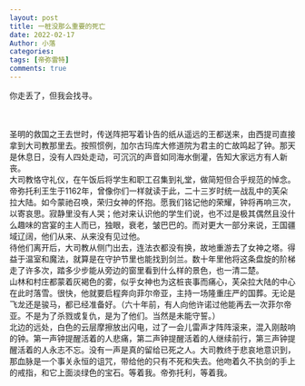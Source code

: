 ```yaml
---
layout: post
title: 一桩没那么重要的死亡
date: 2022-02-17
Author: 小落
categories: 
tags: [帝弥雷特]
comments: true
--- 
```

你走丢了，但我会找寻。
<!-- more -->
<br><br>
圣明的救国之王去世时，传送阵把写着讣告的纸从遥远的王都送来，由西提司直接拿到大司教那里去。按照惯例，加尔古玛库大修道院为君主的亡故鸣起了钟。那天是休息日，没有人四处走动，可沉沉的声音如同海水倒灌，告知大家远方有人新丧。<br>
大司教恪守礼仪，在午饭后将学生和职工召集到礼堂，做简短但合乎规范的悼念。帝弥托利王生于1162年，曾像你们一样就读于此，二十三岁时统一战乱中的芙朵拉大陆。如今蒙祂召唤，荣归女神的怀抱。愿我们铭记他的荣耀，钟将再响三次，以寄哀思。寂静里没有人哭；他对来认识他的学生们说，也不过是极其偶然且没什么趣味的宫宴的主人而已，独眼，衰老，皱巴巴的。而对更大一部分来说，王国疆域辽阔，他们从来、从来没有见过他。<br>
待他们离开后，大司教从侧门出去，连法衣都没有换，故地重游去了女神之塔。得益于温室和魔法，就算是在守护节里也能找到剑兰。数十年里他将这条盘旋的阶梯走了许多次，踏多少步能从旁边的窗里看到什么样的景色，也一清二楚。<br>
山林和村庄都蒙着灰褐色的雾，似乎女神也为这桩丧事而痛心，芙朵拉大陆的中心在此时落雪。很快，他就要启程奔向菲尔帝亚，主持一场隆重庄严的国葬。无论是飞龙还是骏马，都已经准备好。（六十年前，有人向他许诺过他能再去一次菲尔帝亚。不是为了杀戮或复仇，是为了他们。当然是未能守誓。）<br>
北边的远处，白色的云层摩擦放出闪电，过了一会儿雷声才阵阵滚来，混入刚敲响的钟。第一声钟提醒活着的人悲痛，第二声钟提醒活着的人继续前行，第三声钟提醒活着的人永志不忘。没有一声是真的留给已死之人。大司教终于悲哀地意识到，那血脉是一个事关永恒的诅咒，带给他的只有不死和失去。他吻着久不执剑的手上的戒指，和它上面淡绿色的宝石。等着我。帝弥托利，等着我。<br>
